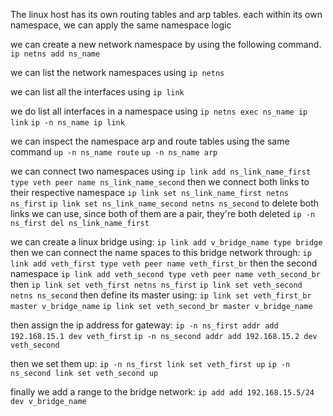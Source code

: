 The linux host has its own routing tables and arp tables.
each within its own namespace, we can apply the same namespace logic

we can create a new network namespace by using the following command.
`ip netns add ns_name`

we can list the network namespaces using
`ip netns`

we can list all the interfaces using
`ip link`

we do list all interfaces in a namespace using
`ip netns exec ns_name ip link`
`ip -n ns_name ip link`

we can inspect the namespace arp and route tables using the same command
`up -n ns_name route`
`up -n ns_name arp`

we can connect two namespaces using
`ip link add ns_link_name_first type veth peer name ns_link_name_second`
then we connect both links to their respective namespace
`ip link set ns_link_name_first netns ns_first`
`ip link set ns_link_name_second netns ns_second`
to delete both links we can use, since both of them are a pair, they're both deleted
`ip -n ns_first del ns_link_name_first`

we can create a linux bridge using:
`ip link add v_bridge_name type bridge`
then we can connect the name spaces to this bridge network through:
`ip link add veth_first type veth peer name veth_first_br`
then the second namespace
`ip link add veth_second type veth peer name veth_second_br`
then
`ip link set veth_first netns ns_first`
`ip link set veth_second netns ns_second`
then define its master using:
`ip link set veth_first_br master v_bridge_name`
`ip link set veth_second_br master v_bridge_name`

then assign the ip address for gateway:
`ip -n ns_first addr add 192.168.15.1 dev veth_first`
`ip -n ns_second addr add 192.168.15.2 dev veth_second`

then we set them up:
`ip -n ns_first link set veth_first up`
`ip -n ns_second link set veth_second up`

finally we add a range to the bridge network:
`ip add add 192.168.15.5/24 dev v_bridge_name`
